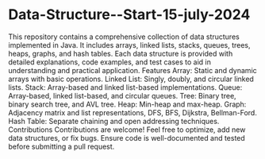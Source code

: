 # Data-Structure--Start-15-july-2024
This repository contains a comprehensive collection of data structures implemented in Java. It includes arrays, linked lists, stacks, queues, trees, heaps, graphs, and hash tables. Each data structure is provided with detailed explanations, code examples, and test cases to aid in understanding and practical application.
Features
Array: Static and dynamic arrays with basic operations.
Linked List: Singly, doubly, and circular linked lists.
Stack: Array-based and linked list-based implementations.
Queue: Array-based, linked list-based, and circular queues.
Tree: Binary tree, binary search tree, and AVL tree.
Heap: Min-heap and max-heap.
Graph: Adjacency matrix and list representations, DFS, BFS, Dijkstra, Bellman-Ford.
Hash Table: Separate chaining and open addressing techniques.
Contributions
Contributions are welcome! Feel free to optimize, add new data structures, or fix bugs. Ensure code is well-documented and tested before submitting a pull request.
